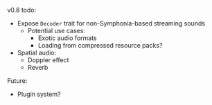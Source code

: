 v0.8 todo:

- Expose `Decoder` trait for non-Symphonia-based streaming sounds
	- Potential use cases:
		- Exotic audio formats
		- Loading from compressed resource packs?
- Spatial audio:
	- Doppler effect
	- Reverb

Future:

- Plugin system?
